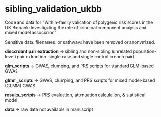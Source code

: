 # sibling_validation_ukbb

Code and data for "Within-family validation of polygenic risk scores in the UK Biobank: Investigating the role of principal component analysis and mixed model association"

Sensitive data, filenames, or pathways have been removed or anonymized. 

**discordant pair extraction** -> sibling and non-sibling (unrelated population-level) pair extraction (single case and single control in each pair)

**glm_scripts** -> GWAS, clumping, and PRS scripts for standard GLM-based GWAS 

**glmm_scripts** -> GWAS, clumping, and PRS scripts for mixed model-based (GLMM) GWAS 

**results_scripts** -> PRS evaluation, attenuation calculation, & statistical model

**data** -> raw data not available in manuscript

